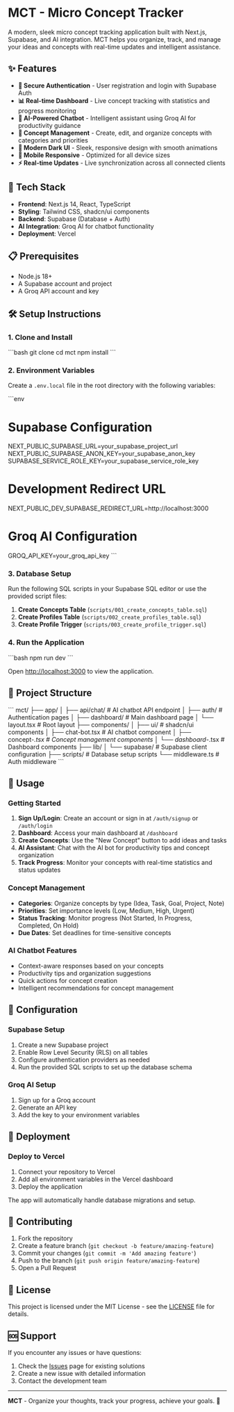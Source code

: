 # MCT - Micro Concept Tracker

A modern, sleek micro concept tracking application built with Next.js, Supabase, and AI integration. MCT helps you organize, track, and manage your ideas and concepts with real-time updates and intelligent assistance.

## ✨ Features

- **🔐 Secure Authentication** - User registration and login with Supabase Auth
- **📊 Real-time Dashboard** - Live concept tracking with statistics and progress monitoring
- **🤖 AI-Powered Chatbot** - Intelligent assistant using Groq AI for productivity guidance
- **📝 Concept Management** - Create, edit, and organize concepts with categories and priorities
- **🎨 Modern Dark UI** - Sleek, responsive design with smooth animations
- **📱 Mobile Responsive** - Optimized for all device sizes
- **⚡ Real-time Updates** - Live synchronization across all connected clients

## 🚀 Tech Stack

- **Frontend**: Next.js 14, React, TypeScript
- **Styling**: Tailwind CSS, shadcn/ui components
- **Backend**: Supabase (Database + Auth)
- **AI Integration**: Groq AI for chatbot functionality
- **Deployment**: Vercel

## 📋 Prerequisites

- Node.js 18+ 
- A Supabase account and project
- A Groq API account and key

## 🛠️ Setup Instructions

### 1. Clone and Install

\`\`\`bash
git clone <your-repo-url>
cd mct
npm install
\`\`\`

### 2. Environment Variables

Create a `.env.local` file in the root directory with the following variables:

\`\`\`env
# Supabase Configuration
NEXT_PUBLIC_SUPABASE_URL=your_supabase_project_url
NEXT_PUBLIC_SUPABASE_ANON_KEY=your_supabase_anon_key
SUPABASE_SERVICE_ROLE_KEY=your_supabase_service_role_key

# Development Redirect URL
NEXT_PUBLIC_DEV_SUPABASE_REDIRECT_URL=http://localhost:3000

# Groq AI Configuration
GROQ_API_KEY=your_groq_api_key
\`\`\`

### 3. Database Setup

Run the following SQL scripts in your Supabase SQL editor or use the provided script files:

1. **Create Concepts Table** (`scripts/001_create_concepts_table.sql`)
2. **Create Profiles Table** (`scripts/002_create_profiles_table.sql`)
3. **Create Profile Trigger** (`scripts/003_create_profile_trigger.sql`)

### 4. Run the Application

\`\`\`bash
npm run dev
\`\`\`

Open [http://localhost:3000](http://localhost:3000) to view the application.

## 📁 Project Structure

\`\`\`
mct/
├── app/
│   ├── api/chat/          # AI chatbot API endpoint
│   ├── auth/              # Authentication pages
│   ├── dashboard/         # Main dashboard page
│   └── layout.tsx         # Root layout
├── components/
│   ├── ui/                # shadcn/ui components
│   ├── chat-bot.tsx       # AI chatbot component
│   ├── concept-*.tsx      # Concept management components
│   └── dashboard-*.tsx    # Dashboard components
├── lib/
│   └── supabase/          # Supabase client configuration
├── scripts/               # Database setup scripts
└── middleware.ts          # Auth middleware
\`\`\`

## 🎯 Usage

### Getting Started

1. **Sign Up/Login**: Create an account or sign in at `/auth/signup` or `/auth/login`
2. **Dashboard**: Access your main dashboard at `/dashboard`
3. **Create Concepts**: Use the "New Concept" button to add ideas and tasks
4. **AI Assistant**: Chat with the AI bot for productivity tips and concept organization
5. **Track Progress**: Monitor your concepts with real-time statistics and status updates

### Concept Management

- **Categories**: Organize concepts by type (Idea, Task, Goal, Project, Note)
- **Priorities**: Set importance levels (Low, Medium, High, Urgent)
- **Status Tracking**: Monitor progress (Not Started, In Progress, Completed, On Hold)
- **Due Dates**: Set deadlines for time-sensitive concepts

### AI Chatbot Features

- Context-aware responses based on your concepts
- Productivity tips and organization suggestions
- Quick actions for concept creation
- Intelligent recommendations for concept management

## 🔧 Configuration

### Supabase Setup

1. Create a new Supabase project
2. Enable Row Level Security (RLS) on all tables
3. Configure authentication providers as needed
4. Run the provided SQL scripts to set up the database schema

### Groq AI Setup

1. Sign up for a Groq account
2. Generate an API key
3. Add the key to your environment variables

## 🚀 Deployment

### Deploy to Vercel

1. Connect your repository to Vercel
2. Add all environment variables in the Vercel dashboard
3. Deploy the application

The app will automatically handle database migrations and setup.

## 🤝 Contributing

1. Fork the repository
2. Create a feature branch (`git checkout -b feature/amazing-feature`)
3. Commit your changes (`git commit -m 'Add amazing feature'`)
4. Push to the branch (`git push origin feature/amazing-feature`)
5. Open a Pull Request

## 📄 License

This project is licensed under the MIT License - see the [LICENSE](LICENSE) file for details.

## 🆘 Support

If you encounter any issues or have questions:

1. Check the [Issues](../../issues) page for existing solutions
2. Create a new issue with detailed information
3. Contact the development team

---

**MCT** - Organize your thoughts, track your progress, achieve your goals. 🎯
